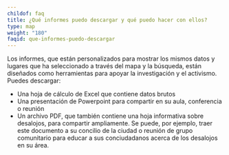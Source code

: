```yaml
---
childof: faq
title: ¿Qué informes puedo descargar y qué puedo hacer con ellos?
type: map
weight: "180"
faqid: que-informes-puedo-descargar
---
```

Los informes, que están personalizados para mostrar los mismos datos y lugares que ha seleccionado a través del mapa y la búsqueda, están diseñados como herramientas para apoyar la investigación y el activismo. Puedes descargar:



* Una hoja de cálculo de Excel que contiene datos brutos
* Una presentación de Powerpoint para compartir en su aula, conferencia o reunión
* Un archivo PDF, que también contiene una hoja informativa sobre desalojos, para compartir ampliamente. Se puede, por ejemplo, traer este documento a su concilio de la ciudad o reunión de grupo comunitario para educar a sus conciudadanos acerca de los desalojos en su área.